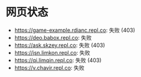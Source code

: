 # 网页状态
- https://game-example.rdianc.repl.co: 失败 (403)
- https://deo.babox.repl.co: 失败
- https://ask.skzey.repl.co: 失败 (403)
- https://jsn.limkon.repl.co: 失败
- https://qi.limqin.repl.co: 失败 (403)
- https://v.chavir.repl.co: 失败
